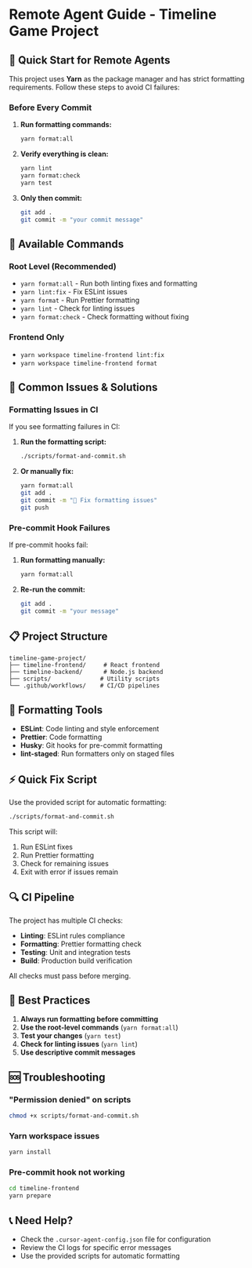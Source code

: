 # Remote Agent Guide - Timeline Game Project

## 🎯 Quick Start for Remote Agents

This project uses **Yarn** as the package manager and has strict formatting requirements. Follow these steps to avoid CI failures:

### Before Every Commit

1. **Run formatting commands:**
   ```bash
   yarn format:all
   ```

2. **Verify everything is clean:**
   ```bash
   yarn lint
   yarn format:check
   yarn test
   ```

3. **Only then commit:**
   ```bash
   git add .
   git commit -m "your commit message"
   ```

## 🔧 Available Commands

### Root Level (Recommended)
- `yarn format:all` - Run both linting fixes and formatting
- `yarn lint:fix` - Fix ESLint issues
- `yarn format` - Run Prettier formatting
- `yarn lint` - Check for linting issues
- `yarn format:check` - Check formatting without fixing

### Frontend Only
- `yarn workspace timeline-frontend lint:fix`
- `yarn workspace timeline-frontend format`

## 🚨 Common Issues & Solutions

### Formatting Issues in CI
If you see formatting failures in CI:

1. **Run the formatting script:**
   ```bash
   ./scripts/format-and-commit.sh
   ```

2. **Or manually fix:**
   ```bash
   yarn format:all
   git add .
   git commit -m "🔧 Fix formatting issues"
   git push
   ```

### Pre-commit Hook Failures
If pre-commit hooks fail:

1. **Run formatting manually:**
   ```bash
   yarn format:all
   ```

2. **Re-run the commit:**
   ```bash
   git add .
   git commit -m "your message"
   ```

## 📋 Project Structure

```
timeline-game-project/
├── timeline-frontend/     # React frontend
├── timeline-backend/      # Node.js backend
├── scripts/              # Utility scripts
└── .github/workflows/    # CI/CD pipelines
```

## 🎨 Formatting Tools

- **ESLint**: Code linting and style enforcement
- **Prettier**: Code formatting
- **Husky**: Git hooks for pre-commit formatting
- **lint-staged**: Run formatters only on staged files

## ⚡ Quick Fix Script

Use the provided script for automatic formatting:

```bash
./scripts/format-and-commit.sh
```

This script will:
1. Run ESLint fixes
2. Run Prettier formatting
3. Check for remaining issues
4. Exit with error if issues remain

## 🔍 CI Pipeline

The project has multiple CI checks:
- **Linting**: ESLint rules compliance
- **Formatting**: Prettier formatting check
- **Testing**: Unit and integration tests
- **Build**: Production build verification

All checks must pass before merging.

## 📝 Best Practices

1. **Always run formatting before committing**
2. **Use the root-level commands** (`yarn format:all`)
3. **Test your changes** (`yarn test`)
4. **Check for linting issues** (`yarn lint`)
5. **Use descriptive commit messages**

## 🆘 Troubleshooting

### "Permission denied" on scripts
```bash
chmod +x scripts/format-and-commit.sh
```

### Yarn workspace issues
```bash
yarn install
```

### Pre-commit hook not working
```bash
cd timeline-frontend
yarn prepare
```

## 📞 Need Help?

- Check the `.cursor-agent-config.json` file for configuration
- Review the CI logs for specific error messages
- Use the provided scripts for automatic formatting 